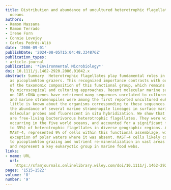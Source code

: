 ```yaml
---
title: Distribution and abundance of uncultured heterotrophic flagellates in the world
  oceans
authors:
- Ramon Massana
- Ramon Terrado
- Irene Forn
- Connie Lovejoy
- Carlos Pedrós-Alió
date: '2006-09-01'
publishDate: '2024-08-05T15:04:48.334876Z'
publication_types:
- article-journal
publication: '*Environmental Microbiology*'
doi: 10.1111/j.1462-2920.2006.01042.x
abstract: Summary  Heterotrophic flagellates play fundamental roles in marine ecosystems
  as picoplankton grazers. This recognized importance contrasts with our ignorance
  of the taxonomic composition of this functional group, which remains mostly unidentified
  by microscopical and culturing approaches. Recent molecular marine surveys based
  on 18S rDNA genes have retrieved many sequences unrelated to cultured organisms
  and marine stramenopiles were among the first reported uncultured eukaryotes. However,
  little is known about the organisms corresponding to these sequences. Here we determine
  the abundance of several marine stramenopile lineages in surface marine waters using
  molecular probes and fluorescent in situ hybridization. We show that these protists
  are free-living bacterivorous heterotrophic flagellates. They were widely distributed,
  occurring in the five world oceans, and accounted for a significant fraction (up
  to 35%) of heterotrophic flagellates in diverse geographic regions. A single group,
  MAST-4, represented 9% of cells within this functional assemblage, with the intriguing
  exception of polar waters where it was absent. MAST-4 cells likely contribute substantially
  to picoplankton grazing and nutrient re-mineralization in vast areas of the oceans
  and represent a key eukaryotic group in marine food webs.
links:
- name: URL
  url: 
    https://sfamjournals.onlinelibrary.wiley.com/doi/10.1111/j.1462-2920.2006.01042.x
pages: '1515-1522'
volume: '8'
number: '9'
---
```

